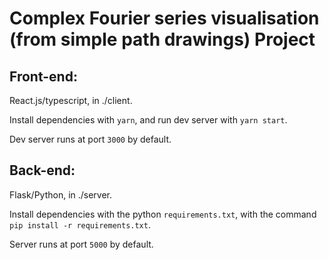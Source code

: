 # Complex Fourier series visualisation (from simple path drawings) Project

## Front-end: 
React.js/typescript, in ./client. 

Install dependencies with `yarn`, and run dev server with `yarn start`. 

Dev server runs at port `3000` by default. 

## Back-end: 
Flask/Python, in ./server.

Install dependencies with the python `requirements.txt`, with the command `pip install -r requirements.txt`. 

Server runs at port `5000` by default. 